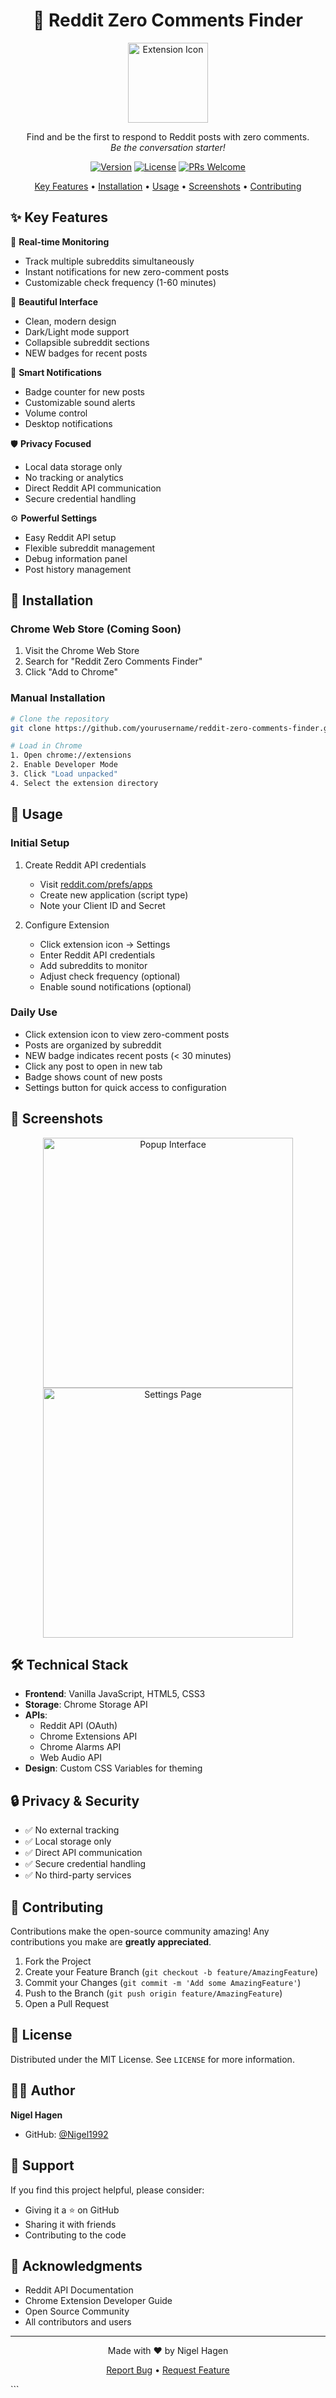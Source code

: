<div align="center">

# 🎯 Reddit Zero Comments Finder

<img src="https://static-00.iconduck.com/assets.00/reddit-logo-icon-2048x2048-vtzhwa71.png" alt="Extension Icon" width="128"/>

Find and be the first to respond to Reddit posts with zero comments.  
*Be the conversation starter!*

[![Version](https://img.shields.io/badge/version-2025.2.26-blue.svg)](https://github.com/yourusername/reddit-zero-comments-finder)
[![License](https://img.shields.io/badge/license-MIT-green.svg)](LICENSE)
[![PRs Welcome](https://img.shields.io/badge/PRs-welcome-brightgreen.svg)](https://github.com/yourusername/reddit-zero-comments-finder/pulls)

[Key Features](#-key-features) •
[Installation](#-installation) •
[Usage](#-usage) •
[Screenshots](#-screenshots) •
[Contributing](#-contributing)

</div>

## ✨ Key Features

🔄 **Real-time Monitoring**
- Track multiple subreddits simultaneously
- Instant notifications for new zero-comment posts
- Customizable check frequency (1-60 minutes)

🎨 **Beautiful Interface**
- Clean, modern design
- Dark/Light mode support
- Collapsible subreddit sections
- NEW badges for recent posts

🔔 **Smart Notifications**
- Badge counter for new posts
- Customizable sound alerts
- Volume control
- Desktop notifications

🛡️ **Privacy Focused**
- Local data storage only
- No tracking or analytics
- Direct Reddit API communication
- Secure credential handling

⚙️ **Powerful Settings**
- Easy Reddit API setup
- Flexible subreddit management
- Debug information panel
- Post history management

## 🚀 Installation

### Chrome Web Store (Coming Soon)
1. Visit the Chrome Web Store
2. Search for "Reddit Zero Comments Finder"
3. Click "Add to Chrome"

### Manual Installation
```bash
# Clone the repository
git clone https://github.com/yourusername/reddit-zero-comments-finder.git

# Load in Chrome
1. Open chrome://extensions
2. Enable Developer Mode
3. Click "Load unpacked"
4. Select the extension directory
```

## 📖 Usage

### Initial Setup
1. Create Reddit API credentials
   - Visit [reddit.com/prefs/apps](https://www.reddit.com/prefs/apps)
   - Create new application (script type)
   - Note your Client ID and Secret

2. Configure Extension
   - Click extension icon → Settings
   - Enter Reddit API credentials
   - Add subreddits to monitor
   - Adjust check frequency (optional)
   - Enable sound notifications (optional)

### Daily Use
- Click extension icon to view zero-comment posts
- Posts are organized by subreddit
- NEW badge indicates recent posts (< 30 minutes)
- Click any post to open in new tab
- Badge shows count of new posts
- Settings button for quick access to configuration

## 📸 Screenshots

<div align="center">
<img src="https://i.imgur.com/fb2AIWB.png" alt="Popup Interface" width="400"/>
<img src="https://i.imgur.com/zzQePFZ.png" alt="Settings Page" width="400"/>
</div>

## 🛠️ Technical Stack

- **Frontend**: Vanilla JavaScript, HTML5, CSS3
- **Storage**: Chrome Storage API
- **APIs**: 
  - Reddit API (OAuth)
  - Chrome Extensions API
  - Chrome Alarms API
  - Web Audio API
- **Design**: Custom CSS Variables for theming

## 🔒 Privacy & Security

- ✅ No external tracking
- ✅ Local storage only
- ✅ Direct API communication
- ✅ Secure credential handling
- ✅ No third-party services

## 🤝 Contributing

Contributions make the open-source community amazing! Any contributions you make are **greatly appreciated**.

1. Fork the Project
2. Create your Feature Branch (`git checkout -b feature/AmazingFeature`)
3. Commit your Changes (`git commit -m 'Add some AmazingFeature'`)
4. Push to the Branch (`git push origin feature/AmazingFeature`)
5. Open a Pull Request

## 📝 License

Distributed under the MIT License. See `LICENSE` for more information.

## 👨‍💻 Author

**Nigel Hagen**
- GitHub: [@Nigel1992](https://github.com/Nigel1992)

## 💖 Support

If you find this project helpful, please consider:
- Giving it a ⭐️ on GitHub
- Sharing it with friends
- Contributing to the code

## 🙏 Acknowledgments

- Reddit API Documentation
- Chrome Extension Developer Guide
- Open Source Community
- All contributors and users

---

<div align="center">
Made with ❤️ by Nigel Hagen

[Report Bug](https://github.com/yourusername/reddit-zero-comments-finder/issues) •
[Request Feature](https://github.com/yourusername/reddit-zero-comments-finder/issues)
</div>
```

